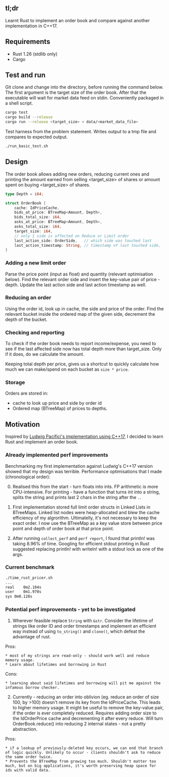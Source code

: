 ## tl;dr

Learnt Rust to implement an order book and compare against another implementation in C++17. 

## Requirements

  * Rust 1.26 (stdlib only)
  * Cargo

## Test and run

Git clone and change into the directory, before running the command below. The first argument is the target size of the order book. After that the executable will wait for market data feed on stdin. Conveniently packaged in a shell script.

```bash
cargo test
cargo build --release
cargo run --release <target_size> < data/<market_data_file>
```

Test harness from the problem statement. Writes output to a tmp file and compares to expected output. 

```bash
./run_basic_test.sh
```

## Design

The order book allows adding new orders, reducing current ones and printing the amount earned from selling <target\_size> of shares or amount spent on buying <target\_size> of shares.

```rust
type Depth = i64;

struct OrderBook {
    cache: IdPriceCache,
    bids_at_price: BTreeMap<Amount, Depth>,
    bids_total_size: i64,
    asks_at_price: BTreeMap<Amount, Depth>,
    asks_total_size: i64,
    target_size: i64,
    // only 1 side is affected on Reduce or Limit order
    last_action_side: OrderSide,   // which side was touched last
    last_action_timestamp: String, // timestamp of last touched side,
}
```

### Adding a new limit order

Parse the price point (input as float) and quantity (relevant optimisation below). Find the relevant order side and insert the key-value pair of price - depth. Update the last action side and last action timestamp as well. 


### Reducing an order

Using the order id, look up in cache, the side and price of the order. Find the relevant bucket inside the ordered map of the given side, decrement the depth of the bucket.

### Checking and reporting

To check if the order book needs to report income/expense, you need to see if the last affected side now has total depth more than target_size. Only if it does, do we calculate the amount. 

Keeping total depth per price, gives us a shortcut to quickly calculate how much we can make/spend on each bucket as `size * price`.

### Storage

Orders are stored in:

  * cache to look up price and side by order id
  * Ordered map (BTreeMap) of prices to depths.

## Motivation

Inspired by [Ludwig Pacifici's implementation using C++17](https://github.com/ludwigpacifici/order-book-pricer), I decided to learn Rust and implement an order book.

### Already implemented perf improvements

Benchmarking my first implementation against Ludwig's C++17 version showed that my design was terrible. Performance optimisations that I made (chronological order):

0. Realised this from the start - turn floats into ints. FP arithmetic is more CPU-intensive. For printing - have a function that turns int into a string, splits the string and prints last 2 chars in the string after the `.`.

1. First implementation stored full limit order structs in Linked Lists in BTreeMaps. Linked list nodes were heap-allocated and blew the cache efficiency of my algrorithm. Ultimatelly, it's not necessary to keep the exact order. I now use the BTreeMap as a key value store between price point and depth of order book at that price point.

2. After running `collect_perf` and `perf report`, I found that println! was taking 8.96% of time. Googling for efficient stdout printing in Rust suggested replacing println! with writeln! with a stdout lock as one of the args. 

### Current benchmark

```bash
./time_rust_pricer.sh
...
real	0m2.104s
user	0m1.970s
sys	0m0.128s
```

### Potential perf improvements - yet to be investigated

1. Wherever feasible replace `String` with `&str`. Consider the lifetime of strings like order ID and order timestamps and implement an efficient way instead of using `to_string()` and `clone()`, which defeat the advantage of rust. 

Pros:

    * most of my strings are read-only - should work well and reduce memory usage.
    * Learn about lifetimes and borrowing in Rust

Cons:
    
    * learning about said lifetimes and borrowing will pit me against the infamous borrow checker.

2. Currently - reducing an order into oblivion (eg. reduce an order of size 100, by >100) doesn't remove its key from the IdPriceCache. This leads to higher memory usage. It might be useful to remove the key-value pair, if the order is ever completely reduced. Requires adding order size to the IdOrderPrice cache and decrementing it after every reduce. Will turn OrderBook.reduce() into reducing 2 internal states - not a pretty abstraction.

Pros: 
    
    * if a lookup of previously-deleted key occurs, we can end that branch of logic quickly. Unlikely to occur - clients shouldn't ask to reduce the same order twice.
    * Prevents the BTreeMap from growing too much. Shouldn't matter too much, but on big applications, it's worth preserving heap space for ids with valid data.
